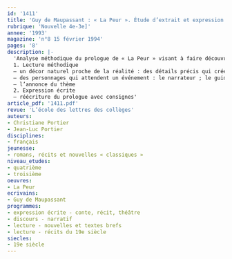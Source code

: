 ```yaml
---
id: '1411'
title: 'Guy de Maupassant : « La Peur ». Étude d’extrait et expression écrite '
rubrique: 'Nouvelle 4e-3e]'
annee: '1993'
magazine: 'n°8 15 février 1994'
pages: '8'
description: |-
  'Analyse méthodique du prologue de « La Peur » visant à faire découvrir aux élèves le fonctionnement  du récit : annoncer un événement, ou une action, à l’aide d’indices cohérents…
  1. Lecture méthodique
  – un décor naturel proche de la réalité : des détails précis qui créent une image réelle ; des détails suggestifs qui créent une atmosphère
  – des personnages qui attendent un événement : le narrateur ; le guide ; les femmes ; le garde-chasse et ses fils
  – l’annonce du thème
  2. Expression écrite
  – réécriture du prologue avec consignes'
article_pdf: '1411.pdf'
revue: 'L’école des lettres des collèges'
auteurs:
- Christiane Portier
- Jean-Luc Portier
disciplines:
- français
jeunesse:
- romans, récits et nouvelles « classiques »
niveau_etudes:
- quatrième
- troisième
oeuvres:
- La Peur
ecrivains:
- Guy de Maupassant
programmes:
- expression écrite - conte, récit, théâtre
- discours - narratif
- lecture - nouvelles et textes brefs
- lecture - récits du 19e siècle
siecles:
- 19e siècle
---
```

